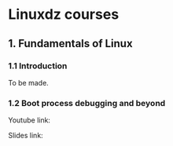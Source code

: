 # Linuxdz courses


## 1. Fundamentals of Linux

### 1.1 Introduction

To be made.

### 1.2 Boot process debugging and beyond

Youtube link:

Slides link: 




